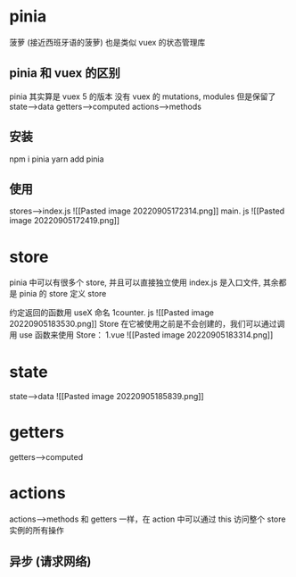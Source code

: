 # pinia
菠萝 (接近西班牙语的菠萝)
也是类似 vuex 的状态管理库

## pinia 和 vuex 的区别
pinia 其实算是 vuex 5 的版本
没有 vuex 的 mutations, modules
但是保留了 
state-->data
getters-->computed
actions-->methods

## 安装
npm i pinia
yarn add pinia

## 使用
stores-->index.js
![[Pasted image 20220905172314.png]]
main. js
![[Pasted image 20220905172419.png]]


# store
pinia 中可以有很多个 store, 并且可以直接独立使用
index.js 是入口文件, 其余都是 pinia 的 store
定义 store

约定返回的函数用 useX 命名
1counter. js
![[Pasted image 20220905183530.png]]
Store 在它被使用之前是不会创建的，我们可以通过调用 use 函数来使用 Store：
1.vue
![[Pasted image 20220905183314.png]]
# state
state-->data
![[Pasted image 20220905185839.png]]
# getters
getters-->computed


# actions
actions-->methods
和 getters 一样，在 action 中可以通过 this 访问整个 store 实例的所有操作

## 异步 (请求网络)